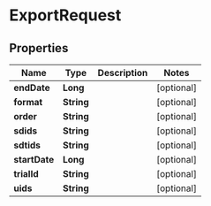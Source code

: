 
# ExportRequest

## Properties
Name | Type | Description | Notes
------------ | ------------- | ------------- | -------------
**endDate** | **Long** |  |  [optional]
**format** | **String** |  |  [optional]
**order** | **String** |  |  [optional]
**sdids** | **String** |  |  [optional]
**sdtids** | **String** |  |  [optional]
**startDate** | **Long** |  |  [optional]
**trialId** | **String** |  |  [optional]
**uids** | **String** |  |  [optional]




